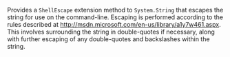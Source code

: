 Provides a `ShellEscape` extension method to `System.String` that escapes the string for use on the command-line. Escaping is performed according to the rules described at http://msdn.microsoft.com/en-us/library/a1y7w461.aspx. This involves surrounding the string in double-quotes if necessary, along with further escaping of any double-quotes and backslashes within the string.